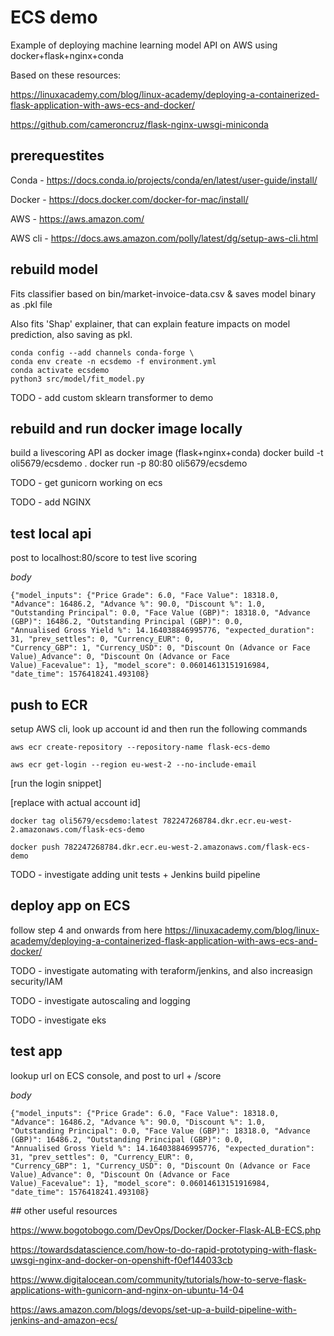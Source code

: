 # ECS demo

Example of deploying machine learning model API on AWS using docker+flask+nginx+conda

Based on these resources:

https://linuxacademy.com/blog/linux-academy/deploying-a-containerized-flask-application-with-aws-ecs-and-docker/

https://github.com/cameroncruz/flask-nginx-uwsgi-miniconda

## prerequestites

Conda - https://docs.conda.io/projects/conda/en/latest/user-guide/install/

Docker - https://docs.docker.com/docker-for-mac/install/

AWS - https://aws.amazon.com/

AWS cli - https://docs.aws.amazon.com/polly/latest/dg/setup-aws-cli.html

## rebuild model

Fits classifier based on bin/market-invoice-data.csv & saves model binary as .pkl file

Also fits 'Shap' explainer, that can explain feature impacts on model prediction, also saving as pkl.

    conda config --add channels conda-forge \
    conda env create -n ecsdemo -f environment.yml 
    conda activate ecsdemo
    python3 src/model/fit_model.py

TODO - add custom sklearn transformer to demo


## rebuild and run docker image locally

build a livescoring API as docker image (flask+nginx+conda)
    docker build -t oli5679/ecsdemo .
    docker run  -p 80:80 oli5679/ecsdemo

TODO - get gunicorn working on ecs

TODO - add NGINX

## test local api
post to localhost:80/score to test live scoring

*body*

    {"model_inputs": {"Price Grade": 6.0, "Face Value": 18318.0, "Advance": 16486.2, "Advance %": 90.0, "Discount %": 1.0,
    "Outstanding Principal": 0.0, "Face Value (GBP)": 18318.0, "Advance (GBP)": 16486.2, "Outstanding Principal (GBP)": 0.0,
    "Annualised Gross Yield %": 14.164038846995776, "expected_duration": 31, "prev_settles": 0, "Currency_EUR": 0,
    "Currency_GBP": 1, "Currency_USD": 0, "Discount On (Advance or Face Value)_Advance": 0, "Discount On (Advance or Face
    Value)_Facevalue": 1}, "model_score": 0.06014613151916984, "date_time": 1576418241.493108}

## push to ECR
setup AWS cli, look up account id and then run the following commands

    aws ecr create-repository --repository-name flask-ecs-demo

    aws ecr get-login --region eu-west-2 --no-include-email

[run the login snippet]

[replace with actual account id]

    docker tag oli5679/ecsdemo:latest 782247268784.dkr.ecr.eu-west-2.amazonaws.com/flask-ecs-demo

    docker push 782247268784.dkr.ecr.eu-west-2.amazonaws.com/flask-ecs-demo

TODO - investigate adding unit tests + Jenkins build pipeline 

## deploy app on ECS

follow step 4 and onwards from here https://linuxacademy.com/blog/linux-academy/deploying-a-containerized-flask-application-with-aws-ecs-and-docker/


TODO - investigate automating with teraform/jenkins, and also increasign security/IAM

TODO - investigate autoscaling and logging

TODO - investigate eks

## test app 

lookup url on ECS console, and post to url + /score

*body*

    {"model_inputs": {"Price Grade": 6.0, "Face Value": 18318.0, "Advance": 16486.2, "Advance %": 90.0, "Discount %": 1.0,
    "Outstanding Principal": 0.0, "Face Value (GBP)": 18318.0, "Advance (GBP)": 16486.2, "Outstanding Principal (GBP)": 0.0,
    "Annualised Gross Yield %": 14.164038846995776, "expected_duration": 31, "prev_settles": 0, "Currency_EUR": 0,
    "Currency_GBP": 1, "Currency_USD": 0, "Discount On (Advance or Face Value)_Advance": 0, "Discount On (Advance or Face
    Value)_Facevalue": 1}, "model_score": 0.06014613151916984, "date_time": 1576418241.493108}


## other useful resources


https://www.bogotobogo.com/DevOps/Docker/Docker-Flask-ALB-ECS.php

https://towardsdatascience.com/how-to-do-rapid-prototyping-with-flask-uwsgi-nginx-and-docker-on-openshift-f0ef144033cb

https://www.digitalocean.com/community/tutorials/how-to-serve-flask-applications-with-gunicorn-and-nginx-on-ubuntu-14-04

https://aws.amazon.com/blogs/devops/set-up-a-build-pipeline-with-jenkins-and-amazon-ecs/